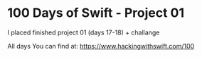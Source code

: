 # 100 Days of Swift - Project 01

I placed finished project 01 (days 17-18) + challange

All days You can find at: <https://www.hackingwithswift.com/100>


